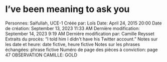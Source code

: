 # I’ve been meaning to ask you

Personnes: Saifullah, UCE-1
Créée par: Loïs
Date: April 24, 2015 20:00
Date de création: September 13, 2023 11:33 AM
Dernière modification: September 14, 2023 9:19 AM
Dernière modification par: Camille Reysset
Extraits du procès: “I told him I didn't have his Twitter account.”
Notes sur les date et heure: date fictive, heure fictive
Notes sur les phrases échangées: phrase fictive
Numéro de page des pièces à conviction: page 47
OBSERVATION CAMILLE: GOLD